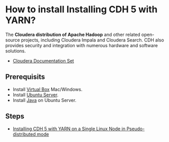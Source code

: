 # How to install Installing CDH 5 with YARN?

The **Cloudera distribution of Apache Hadoop** and other related open-source projects, including Cloudera Impala and Cloudera Search. CDH also provides security and integration with numerous hardware and software solutions.

- [Cloudera Documentation Set](http://www.cloudera.com/content/cloudera/en/documentation/core/latest/topics/introduction.html)

## Prerequisits

- Install [Virtual Box](http://sites.miis.edu/kb/2012/06/19/how-to-install-virtualbox-and-windows-on-your-mac/) Mac/Windows.
- Install [Ubuntu Server](https://www.youtube.com/watch?v=MaAqAx77COM).
- Install [Java](http://tecadmin.net/install-oracle-java-8-jdk-8-ubuntu-via-ppa/) on Ubuntu Server.

## Steps

- [Installing CDH 5 with YARN on a Single Linux Node in Pseudo-distributed mode](http://www.cloudera.com/content/cloudera/en/documentation/core/latest/topics/cdh_qs_yarn_pseudo.html)
